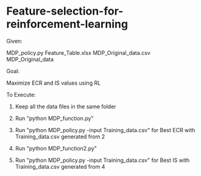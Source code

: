 # Feature-selection-for-reinforcement-learning

Given: 

MDP_policy.py
Feature_Table.xlsx
MDP_Original_data.csv
MDP_Original_data

Goal:

Maximize ECR and IS values using RL

To Execute:

1. Keep all the data files in the same folder
2. Run "python MDP_function.py"
3. Run "python MDP_policy.py -input Training_data.csv" for Best ECR with Training_data.csv generated from 2

4. Run "python MDP_function2.py"
5. Run "python MDP_policy.py -input Training_data.csv" for Best IS with Training_data.csv generated from 4
